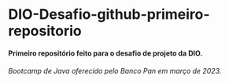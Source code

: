 # DIO-Desafio-github-primeiro-repositorio
#### Primeiro repositório feito para o desafio de projeto da DIO.
###### Bootcamp de Java oferecido pelo Banco Pan em março de 2023.
